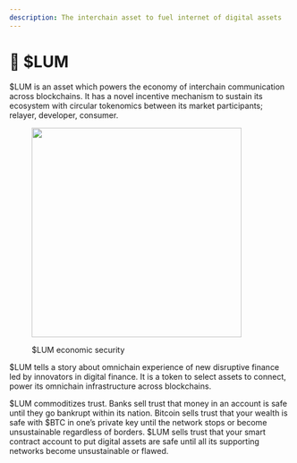 ```yaml
---
description: The interchain asset to fuel internet of digital assets
---
```


# 🔶 $LUM

$LUM is an asset which powers the economy of interchain communication across blockchains. It has a novel incentive mechanism to sustain its ecosystem with circular tokenomics between its market participants; relayer, developer, consumer.&#x20;

<figure><img src=".gitbook/assets/Screenshot 2024-01-07 at 9.43.33 PM.png" alt="" width="375"><figcaption><p>$LUM economic security</p></figcaption></figure>

$LUM tells a story about omnichain experience of new disruptive finance led by innovators in digital finance. It is a token to select assets to connect, power its omnichain infrastructure across blockchains.

$LUM commoditizes trust. Banks sell trust that money in an account is safe until they go bankrupt within its nation. Bitcoin sells trust that your wealth is safe with $BTC in one’s private key until the network stops or become unsustainable regardless of borders. $LUM sells trust that your smart contract account to put digital assets are safe until all its supporting networks become unsustainable or flawed.




